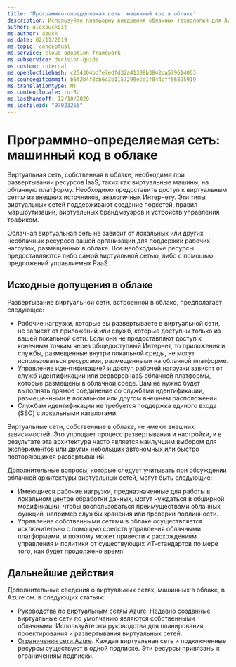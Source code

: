 ```yaml
---
title: 'Программно-определяемая сеть: машинный код в облаке'
description: Используйте платформу внедрения облачных технологий для Azure, чтобы узнать о виртуальных сетях, машинных в облаке, которые необходимы для развертывания виртуальных машин в облаке.
author: alexbuckgit
ms.author: abuck
ms.date: 02/11/2019
ms.topic: conceptual
ms.service: cloud-adoption-framework
ms.subservice: decision-guide
ms.custom: internal
ms.openlocfilehash: c254304bd7e7edfd32a41308b3842ca579614063
ms.sourcegitcommit: b6f2b4f8db6c3b1157299ece1f044cff56895919
ms.translationtype: MT
ms.contentlocale: ru-RU
ms.lasthandoff: 12/10/2020
ms.locfileid: "97023265"
---
```

# <a name="software-defined-networking-cloud-native"></a>Программно-определяемая сеть: машинный код в облаке

Виртуальная сеть, собственная в облаке, необходима при развертывании ресурсов IaaS, таких как виртуальные машины, на облачную платформу. Необходимо предоставить доступ к виртуальным сетям из внешних источников, аналогичных Интернету. Эти типы виртуальных сетей поддерживают создание подсетей, правил маршрутизации, виртуальных брандмауэров и устройств управления трафиком.

Облачная виртуальная сеть не зависит от локальных или других необлачных ресурсов вашей организации для поддержки рабочих нагрузок, размещенных в облаке. Все необходимые ресурсы предоставляются либо самой виртуальной сетью, либо с помощью предложений управляемых PaaS.

## <a name="cloud-native-assumptions"></a>Исходные допущения в облаке

Развертывание виртуальной сети, встроенной в облако, предполагает следующее:

- Рабочие нагрузки, которые вы развертываете в виртуальной сети, не зависят от приложений или служб, которые доступны только из вашей локальной сети. Если они не предоставляют доступ к конечным точкам через общедоступный Интернет, то приложения и службы, размещенные внутри локальной среды, не могут использоваться ресурсами, размещенными на облачной платформе.
- Управление идентификацией и доступ рабочей нагрузки зависят от служб идентификации или серверов IaaS облачной платформы, которые размещены в облачной среде. Вам не нужно будет выполнять прямое соединение со службами идентификации, размещенными в локальном или другом внешнем расположении.
- Службам идентификации не требуется поддержка единого входа (SSO) с локальными каталогами.

Виртуальные сети, собственные в облаке, не имеют внешних зависимостей. Это упрощает процесс развертывания и настройки, и в результате эта архитектура часто является наилучшим выбором для экспериментов или других небольших автономных или быстро повторяющихся развертываний.

Дополнительные вопросы, которые следует учитывать при обсуждении облачной архитектуры виртуальных сетей, могут быть следующие:

- Имеющиеся рабочие нагрузки, предназначенные для работы в локальном центре обработки данных, могут нуждаться в обширной модификации, чтобы воспользоваться преимуществами облачных функций, например службы хранения или проверки подлинности.
- Управление собственными сетями в облаке осуществляется исключительно с помощью средств управления облачными платформами, и поэтому может привести к расхождениям управления и политики от существующих ИТ-стандартов по мере того, как будет продолжено время.

## <a name="next-steps"></a>Дальнейшие действия

Дополнительные сведения о виртуальных сетях, машинных в облаке, в Azure см. в следующих статьях:

- [Руководства по виртуальным сетям Azure](/azure/virtual-network/virtual-network-vnet-plan-design-arm). Недавно созданные виртуальные сети по умолчанию являются собственными облачными. Используйте эти руководства для планирования, проектирования и развертывания виртуальных сетей.
- [Ограничения сети Azure](/azure/azure-resource-manager/management/azure-subscription-service-limits#networking-limits). Каждая виртуальная сеть и подключенные ресурсы существуют в одной подписке. Эти ресурсы привязаны к ограничениям подписки.
